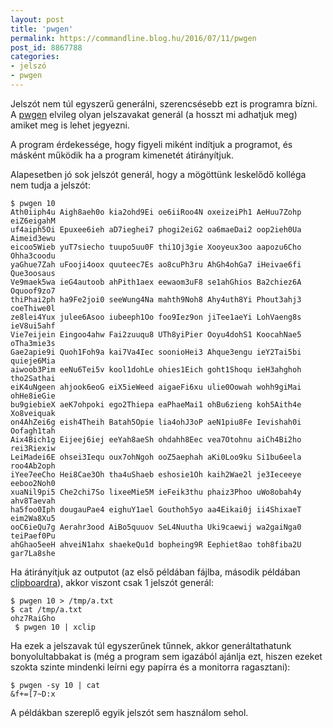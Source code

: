```yaml
---
layout: post
title: 'pwgen'
permalink: https://commandline.blog.hu/2016/07/11/pwgen
post_id: 8867788
categories: 
- jelszó
- pwgen
---
```


Jelszót nem túl egyszerű generálni, szerencsésebb ezt is programra bízni. A 
[pwgen](https://sourceforge.net/projects/pwgen/) elvileg olyan jelszavakat generál (a hosszt mi adhatjuk meg) amiket meg is lehet jegyezni.

A program érdekessége, hogy figyeli miként indítjuk a programot, és másként működik ha a program kimenetét átirányítjuk.

Alapesetben jó sok jelszót generál, hogy a mögöttünk leskelődő kolléga nem tudja a jelszót:

```
$ pwgen 10
Ath0iiph4u Aigh8aeh0o kia2ohd9Ei oe6iiRoo4N oxeizeiPh1 AeHuu7Zohp eiZ6eigahM
uf4aiph5Oi Epuxee6ieh aD7ieghei7 phogi2eiG2 oa6maeDai2 oop2ieh0Ua Aimeid3ewu
eicoo5Wieb yuT7siecho tuupo5uu0F thi1Oj3gie Xooyeux3oo aapozu6Cho Ohha3coodu
yaGhue7Zah uFooji4oox quuteec7Es ao8cuPh3ru AhGh4ohGa7 iHeivae6fi Que3oosaus
Ve9maek5wa ieG4autoob ahPith1aex eewaom3uF8 se1ahGhios Ba2chiez6A Oquoof9zo7
thiPhai2ph ha9Fe2joi0 seeWung4Na mahth9Noh8 Ahy4uth8Yi Phout3ahj3 coeThiwe0l
ze8lei4Yux julee6Asoo iubeeph1Oo foo9Iez9on jiTee1aeYi LohVaeng8s ieV8ui5ahf
Vie7eijein Eingoo4ahw Fai2zuuqu8 UTh8yiPier Ooyu4dohS1 KoocahNae5 oTha3mie3s
Gae2apie9i Quoh1Foh9a kai7Va4Iec soonioHei3 Ahque3engu ieY2Tai5bi quieje6Mia
aiwoob3Pim eeNu6Tei5v kool1dohLe ohies1Eich goht1Shoqu ieH3ahghoh tho2Sathai
eiK4uNgeen ahjook6eoG eiX5ieWeed aigaeFi6xu ulie0Oowah wohh9giMai ohHe8ieGie
bu9giebieX aeK7ohpoki ego2Thiepa eaPhaeMai1 ohBu6zieng koh5Aith4e Xo8veiquak
on4AhZei6g eish4Theih Batah5Opie lia4ohJ3oP aeN1piu8Fe Ievishah0i Oofagh1tah
Aix4Bich1g Eijeej6iej eeYah8aeSh ohdahh8Eec vea7Otohnu aiCh4Bi2ho rei3Riexiw
LeiMadei6E ohsei3Iequ oux7ohNgoh ooZ5aephah aKi0Loo9ku Si1bu6eela roo4Ab2oph
iYee7eeCho Hei8Cae3Oh tha4uShaeb eshosie1Oh kaih2Wae2l je3Ieceeye eeboo2Noh0
xuaNil9pi5 Che2chi7So lixeeMie5M ieFeik3thu phaiz3Phoo uWo8obah4y ahv8Taevah
ha5foo0Iph dougauPae4 eighuY1ael Gouthoh5yo aa4Eikai0j ii4ShixaeT eim2Wa8Xu5
ooC6ieQu7g Aerahr3ood AiBo5quuov SeL4Nuutha Uki9caewij wa2gaiNga0 teiPaef0Pu
ahGhao5eeH ahveiN1ahx shaekeQu1d bopheing9R Eephiet8ao toh8fiba2U gar7La8she
```

Ha átirányítjuk az outputot (az első példában fájlba, második példában 
[clipboardra](http://commandline.blog.hu/2013/07/28/xclip)), akkor viszont csak 1 jelszót generál:

```
$ pwgen 10 > /tmp/a.txt
$ cat /tmp/a.txt
ohz7RaiGho
 $ pwgen 10 | xclip
```

Ha ezek a jelszavak túl egyszerűnek tűnnek, akkor generáltathatunk bonyolultabbakat is (még a program sem igazából ajánlja ezt, hiszen ezeket szokta szinte mindenki leírni egy papírra és a monitorra ragasztani):

```
$ pwgen -sy 10 | cat
&f+=[7~D:x
```

A példákban szereplő egyik jelszót sem használom sehol.